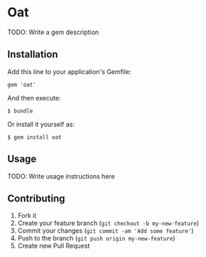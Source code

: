 # Oat

TODO: Write a gem description

## Installation

Add this line to your application's Gemfile:

    gem 'oat'

And then execute:

    $ bundle

Or install it yourself as:

    $ gem install oat

## Usage

TODO: Write usage instructions here

## Contributing

1. Fork it
2. Create your feature branch (`git checkout -b my-new-feature`)
3. Commit your changes (`git commit -am 'Add some feature'`)
4. Push to the branch (`git push origin my-new-feature`)
5. Create new Pull Request
